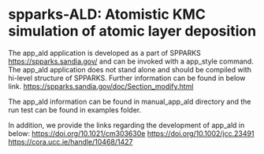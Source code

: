 # spparks-ALD: Atomistic KMC simulation of atomic layer deposition 

The app_ald application is developed as a part of SPPARKS 
https://spparks.sandia.gov/
and can be invoked with a app_style command. 
The app_ald application does not stand alone and should be compiled 
with hi-level structure of SPPARKS. Further information can be found in below link.
https://spparks.sandia.gov/doc/Section_modify.html

The app_ald information can be found in manual_app_ald directory
and the run test can be found in examples folder.

In addition, we provide the links regarding the development of app_ald in below:
https://doi.org/10.1021/cm303630e
https://doi.org/10.1002/jcc.23491
https://cora.ucc.ie/handle/10468/1427
